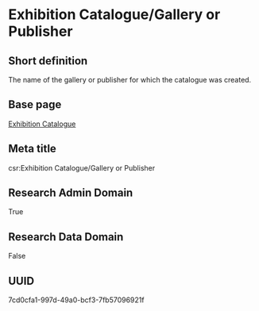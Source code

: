 # Exhibition Catalogue/Gallery or Publisher
## Short definition
The name of the gallery or publisher for which the catalogue was created.
## Base page
[Exhibition Catalogue](https://github.com/EuroCRIS/CASRAI-Dictionairies/blob/main/Objects/Exhibition%20Catalogue.md)
## Meta title
csr:Exhibition Catalogue/Gallery or Publisher
## Research Admin Domain
True
## Research Data Domain
False
## UUID
7cd0cfa1-997d-49a0-bcf3-7fb57096921f
